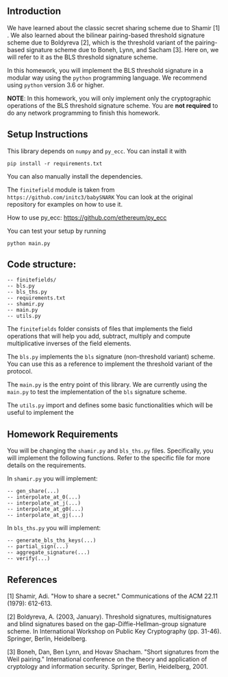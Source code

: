 ## Introduction
We have learned about the classic secret sharing scheme due to Shamir [1] . We also learned about the bilinear pairing-based threshold signature scheme due to Boldyreva [2], which is the threshold variant of the pairing-based signature scheme due to Boneh, Lynn, and Sacham [3]. Here on, we will refer to it as the BLS threshold signature scheme. 

In this homework, you will implement the BLS threshold signature in a modular way using the `python` programming language. We recommend using `python` version 3.6 or higher. 

**NOTE**: In this homework, you will only implement only the cryptographic operations of the BLS threshold signature scheme. You are **not required** to do any network programming to finish this homework.

## Setup Instructions
This library depends on `numpy` and `py_ecc`. You can install it with 

```pip install -r requirements.txt```

You can also manually install the dependencies.

The `finitefield` module is taken from `https://github.com/initc3/babySNARK`
You can look at the original repository for examples on how to use it.

How to use py_ecc:
https://github.com/ethereum/py_ecc

You can test your setup by running
```
python main.py
```


## Code structure:
```
-- finitefields/
-- bls.py
-- bls_ths.py
-- requirements.txt
-- shamir.py
-- main.py
-- utils.py
``` 

The `finitefields` folder consists of files that implements the field operations that will help you add, subtract, multiply and compute multiplicative inverses of the field elements.

The `bls.py` implements the `bls` signature (non-threshold variant) scheme. You can use this as a reference to implement the threshold variant of the protocol.

The `main.py` is the entry point of this library. We are currently using the `main.py` to test the implementation of the `bls` signature scheme. 

The `utils.py` import and defines some basic functionalities which will be useful to implement the

## Homework Requirements
You will be changing the `shamir.py` and `bls_ths.py` files. Specifically, you will implement the following functions. Refer to the specific file for more details on the requirements.

In `shamir.py` you will implement:
```
-- gen_share(...)
-- interpolate_at_0(...)
-- interpolate_at_j(...)
-- interpolate_at_g0(...)
-- interpolate_at_gj(...)
```

In `bls_ths.py` you will implement:
```
-- generate_bls_ths_keys(...)
-- partial_sign(...)
-- aggregate_signature(...)
-- verify(...)
```

## References
[1] Shamir, Adi. "How to share a secret." Communications of the ACM 22.11 (1979): 612-613.

[2] Boldyreva, A. (2003, January). Threshold signatures, multisignatures and blind signatures based on the gap-Diffie-Hellman-group signature scheme. In International Workshop on Public Key Cryptography (pp. 31-46). Springer, Berlin, Heidelberg.

[3] Boneh, Dan, Ben Lynn, and Hovav Shacham. "Short signatures from the Weil pairing." International conference on the theory and application of cryptology and information security. Springer, Berlin, Heidelberg, 2001.